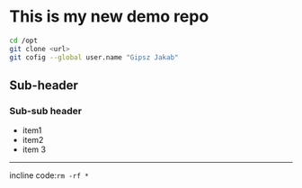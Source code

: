 # This is my new demo repo

```bash
cd /opt
git clone <url>
git cofig --global user.name "Gipsz Jakab"
```

## Sub-header
### Sub-sub header
- item1
- item2
- item 3

---

incline code:`rm -rf *`
